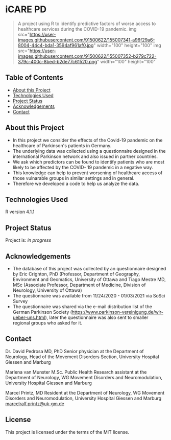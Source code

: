 # iCARE PD
> A project using R to identify predictive factors of worse access to healthcare services during the COVID-19 pandemic.
img src="https://user-images.githubusercontent.com/91500622/155007341-a96f29a6-8004-44c4-bda1-3594af961af0.jpg" width="100" height="100"
img src="https://user-images.githubusercontent.com/91500622/155007352-b279c722-379c-400c-8bed-b2de77c61520.png" width="100" height="100"


## Table of Contents
* [About this Project](#about-this-project)
* [Technologies Used](#technologies-used)
* [Project Status](#project-status)
* [Acknowledgements](#acknowledgements)
* [Contact](#contact)

## About this Project
- In this project we consider the effects of the Covid-19 pandemic on the healthcare of Parkinson's patients in Germany.
- The underlying data was collected using a questionnaire designed in the international Parkinson network and also issued in partner countries.
- We ask which predictors can be found to identify patients who are most likely to be affected by the COVID- 19 pandemic in a negative way.
- This knowledge can help to prevent worsening of healthcare access of those vulnarable groups in similar settings and in general.
- Therefore we developed a code to help us analyze the data.

## Technologies Used
R version 4.1.1 

## Project Status
Project is: _in progress_ 

## Acknowledgements
- The database of this project was collected by an questionnaire designed by Eric Crighton, PhD (Professor, Department of Geography, Environment and Geomatics, University of Ottawa and Tiago Mestre MD, MSc (Associate Professor, Department of Medicine, Division of Neurology, University of Ottawa)
- The questionnaire was available from 11/24/2020 - 01/03/2021 via SoSci Survey
- The questionnaire was shared via the e-mail distribution list of the German Parkinson Society (https://www.parkinson-vereinigung.de/wir-ueber-uns.html), later the questionnaire was also sent to smaller regional groups who asked for it.

## Contact
Dr. David Pedrosa MD, PhD
Senior physician at the Department of Neurology,
Head of the Movement Disorders Section, University Hospital Giessen and Marburg 

Marlena van Munster M.Sc. Public Health
Research assistant at the Department of Neurology, 
WG Movement Disorders and Neuromodulation, University Hospital Giessen and Marburg

Marcel Printz, MD 
Resident at the Department of Neurology, 
WG Movement Disorders and Neuromodulation, University Hospital Giessen and Marburg
marcelralf.printz@uk-gm.de

## License
This project is licensed under the terms of the MIT license.
